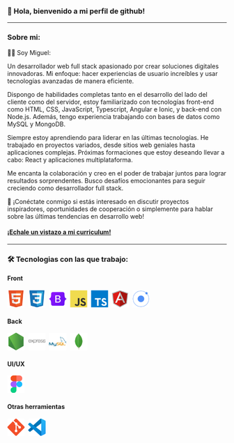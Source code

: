 ### 👋 Hola, bienvenido a mi perfil de github!

---

### Sobre mi:

🙋‍♂️ Soy Miguel:

Un desarrollador web full stack apasionado por crear soluciones digitales innovadoras. Mi enfoque: hacer experiencias de usuario increíbles y usar tecnologías avanzadas de manera eficiente.

Dispongo de habilidades completas tanto en el desarrollo del lado del cliente como del servidor, estoy familiarizado con tecnologías front-end como HTML, CSS, JavaScript, Typescript, Angular e Ionic, y back-end con Node.js. Además, tengo experiencia trabajando con bases de datos como MySQL y MongoDB.

Siempre estoy aprendiendo para liderar en las últimas tecnologías. He trabajado en proyectos variados, desde sitios web geniales hasta aplicaciones complejas. Próximas formaciones que estoy deseando llevar a cabo: React y aplicaciones multiplataforma.

Me encanta la colaboración y creo en el poder de trabajar juntos para lograr resultados sorprendentes. Busco desafíos emocionantes para seguir creciendo como desarrollador full stack.

📣 ¡Conéctate conmigo si estás interesado en discutir proyectos inspiradores, oportunidades de cooperación o simplemente para hablar sobre las últimas tendencias en desarrollo web!
#### [¡Echale un vistazo a mi curriculum!](https://github.com/Mifraped/Mifraped/blob/main/Curriculum.pdf)
---

### :hammer_and_wrench: Tecnologias con las que trabajo:

<div>
  <div>
    <h4>Front</h4>
    <img src="https://github.com/devicons/devicon/blob/master/icons/html5/html5-original.svg" title="HTML5" alt="HTML" width="40" height="40"/>&nbsp;
    <img src="https://github.com/devicons/devicon/blob/master/icons/css3/css3-original.svg"  title="CSS3" alt="CSS" width="40" height="40"/>&nbsp;
    <img src="https://github.com/devicons/devicon/blob/master/icons/bootstrap/bootstrap-original.svg" title="Bootstrap" alt="Bootstrap" width="40" height="40"/>&nbsp;
    <img src="https://github.com/devicons/devicon/blob/master/icons/javascript/javascript-original.svg" title="JavaScript" alt="JavaScript" width="40" height="40"/>&nbsp;
    <img src="https://github.com/devicons/devicon/blob/master/icons/typescript/typescript-original.svg" title="TypeScript" **alt="TypeScript" width="40" height="40"/>&nbsp;
    <img src="https://github.com/devicons/devicon/blob/master/icons/angularjs/angularjs-original.svg" title="Angular" **alt="Angular" width="40" height="40"/>&nbsp;
    <img src="https://github.com/devicons/devicon/blob/master/icons/ionic/ionic-original.svg" title="Ionic" **alt="Ionic" width="40" height="40"/>&nbsp;
  </div>
  
  <div>
    <h4>Back</h4>
    <img src="https://github.com/devicons/devicon/blob/master/icons/nodejs/nodejs-original.svg" title="NodeJS" alt="NodeJS" width="40" height="40"/>&nbsp;
    <img src="https://github.com/devicons/devicon/blob/master/icons/express/express-original-wordmark.svg" title="Express" alt="Express" width="40" height="40"/>&nbsp;
    <img src="https://github.com/devicons/devicon/blob/master/icons/mysql/mysql-original-wordmark.svg" title="MySQL"  alt="MySQL" width="40" height="40"/>&nbsp;
    <img src="https://github.com/devicons/devicon/blob/master/icons/mongodb/mongodb-original.svg" title="MongoDB" alt="MongoDB" width="40" height="40"/>&nbsp;
  </div>

  <div>
    <h4>UI/UX</h4>
    <img src="https://github.com/devicons/devicon/blob/master/icons/figma/figma-original.svg" title="Figma" **alt="Figma" width="40" height="40"/>&nbsp;
  </div>

  <div>
    <h4>Otras herramientas</h4>
    <img src="https://github.com/devicons/devicon/blob/master/icons/git/git-original.svg" title="Git" **alt="Git" width="40" height="40"/>&nbsp;
    <img src="https://github.com/devicons/devicon/blob/master/icons/vscode/vscode-original.svg" title="VSCode" **alt="VSCode" width="40" height="40"/>&nbsp;
  </div>
</div>
